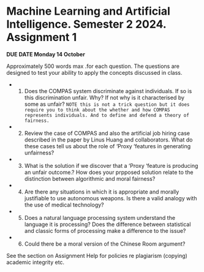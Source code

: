 # Machine Learning and Artificial Intelligence. Semester 2 2024. Assignment 1

**DUE DATE Monday 14 October**

Approximately 500 words  max .for each question.
The questions are designed to test your ability to apply the concepts discussed in class.

 

* 1. Does the COMPAS system discriminate against individuals. If so is this discrimination unfair. Why? If not why is it characterised by some as unfair?
`NOTE this is not a trick question but it does require you to think about the whether and how COMPAS represents individuals. And to define and defend a theory of fairness.`
* 2. Review the case of COMPAS and also the artificial job hiring case described in the paper by Linus Huang and collaborators. What do these cases tell us about the role of ‘Proxy ‘features in generating unfairness?
* 3. What is the solution if we discover that a ‘Proxy ‘feature is producing an unfair outcome.? How does your prpposed solution relate to the distinction between algorithmic and moral fairness?
* 4. Are there any situations in which it is appropriate and morally justifiable to use autonomous weapons. Is there a valid analogy with the use of medical technology?
* 5. Does a natural language processing system understand the language it is processing? Does the difference between statistical and classic forms of processing make a difference to the issue?
* 6. Could there be a moral  version of the Chinese Room argument? 

See the section on Assignment Help for policies re plagiarism (copying) academic integrity etc.